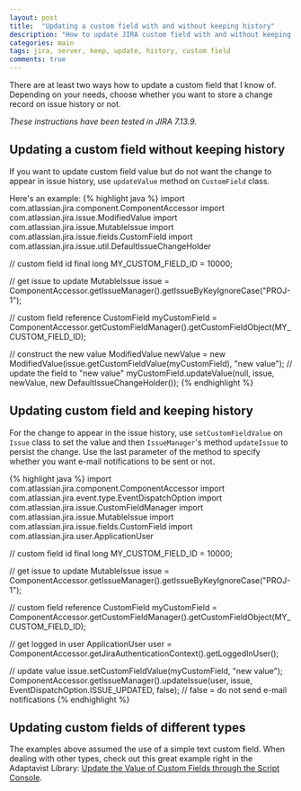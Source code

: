```yaml
---
layout: post
title:  "Updating a custom field with and without keeping history"
description: "How to update JIRA custom field with and without keeping issue history."
categories: main
tags: jira, server, keep, update, history, custom field
comments: true
---
```


There are at least two ways how to update a custom field that I know of. Depending on your needs, choose whether you want to store a change record on issue history or not.

*These instructions have been tested in JIRA 7.13.9.*

## Updating a custom field without keeping history

If you want to update custom field value but do not want the change to appear in issue history, use `updateValue` method on `CustomField` class.

Here's an example:
{% highlight java %}
import com.atlassian.jira.component.ComponentAccessor
import com.atlassian.jira.issue.ModifiedValue
import com.atlassian.jira.issue.MutableIssue
import com.atlassian.jira.issue.fields.CustomField
import com.atlassian.jira.issue.util.DefaultIssueChangeHolder

// custom field id
final long MY_CUSTOM_FIELD_ID = 10000;

// get issue to update
MutableIssue issue = ComponentAccessor.getIssueManager().getIssueByKeyIgnoreCase("PROJ-1");

// custom field reference
CustomField myCustomField = ComponentAccessor.getCustomFieldManager().getCustomFieldObject(MY_CUSTOM_FIELD_ID);

// construct the new value
ModifiedValue newValue = new ModifiedValue(issue.getCustomFieldValue(myCustomField), "new value");
// update the field to "new value"
myCustomField.updateValue(null, issue, newValue, new DefaultIssueChangeHolder());
{% endhighlight %}

## Updating custom field and keeping history

For the change to appear in the issue history, use `setCustomFieldValue` on `Issue` class to set the value and then `IssueManager`'s method `updateIssue` to persist the change. Use the last parameter of the method to specify whether you want e-mail notifications to be sent or not.

{% highlight java %}
import com.atlassian.jira.component.ComponentAccessor
import com.atlassian.jira.event.type.EventDispatchOption
import com.atlassian.jira.issue.CustomFieldManager
import com.atlassian.jira.issue.MutableIssue
import com.atlassian.jira.issue.fields.CustomField
import com.atlassian.jira.user.ApplicationUser

// custom field id
final long MY_CUSTOM_FIELD_ID = 10000;

// get issue to update
MutableIssue issue = ComponentAccessor.getIssueManager().getIssueByKeyIgnoreCase("PROJ-1");

// custom field reference
CustomField myCustomField = ComponentAccessor.getCustomFieldManager().getCustomFieldObject(MY_CUSTOM_FIELD_ID);

// get logged in user
ApplicationUser user = ComponentAccessor.getJiraAuthenticationContext().getLoggedInUser();

// update value
issue.setCustomFieldValue(myCustomField, "new value");
ComponentAccessor.getIssueManager().updateIssue(user, issue, EventDispatchOption.ISSUE_UPDATED, false); // false = do not send e-mail notifications
{% endhighlight %}

## Updating custom fields of different types

The examples above assumed the use of a simple text custom field. When dealing with other types, check out this great example right in the Adaptavist Library: [Update the Value of Custom Fields through the Script Console](https://library.adaptavist.com/entity/update-the-value-of-a-custom-field-in-jira).